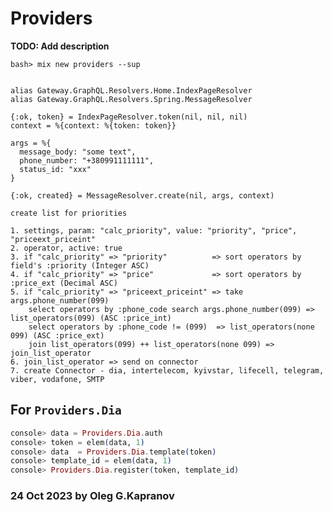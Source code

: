 # Providers

**TODO: Add description**

```
bash> mix new providers --sup
```

```

alias Gateway.GraphQL.Resolvers.Home.IndexPageResolver
alias Gateway.GraphQL.Resolvers.Spring.MessageResolver

{:ok, token} = IndexPageResolver.token(nil, nil, nil)
context = %{context: %{token: token}}

args = %{
  message_body: "some text",
  phone_number: "+380991111111",
  status_id: "xxx"
}

{:ok, created} = MessageResolver.create(nil, args, context)

create list for priorities

1. settings, param: "calc_priority", value: "priority", "price", "priceext_priceint"
2. operator, active: true
3. if "calc_priority" => "priority"          => sort operators by field's :priority (Integer ASC)
4. if "calc_priority" => "price"             => sort operators by :price_ext (Decimal ASC)
5. if "calc_priority" => "priceext_priceint" => take args.phone_number(099)
    select operators by :phone_code search args.phone_number(099) => list_operators(099) (ASC :price_int)
    select operators by :phone_code != (099)  => list_operators(none 099) (ASC :price_ext)
    join list_operators(099) ++ list_operators(none 099) => join_list_operator
6. join_list_operator => send on connector
7. create Connector - dia, intertelecom, kyivstar, lifecell, telegram, viber, vodafone, SMTP
```

## For `Providers.Dia`

```elixir
console> data = Providers.Dia.auth
console> token = elem(data, 1)
console> data  = Providers.Dia.template(token)
console> template_id = elem(data, 1)
console> Providers.Dia.register(token, template_id)
```

### 24 Oct 2023 by Oleg G.Kapranov

[1]: https://docs.google.com/document/d/1XvcrLli9VLtYWS5G-Dnu4j2Ul72bP9cd/edit
[2]: https://github.com/edgurgel/httpoison
[3]: https://github.com/edgurgel/httpoison/issues/181
[4]: https://github.com/edgurgel/httpoison/issues/317
[5]: https://github.com/shhavel/uri_query
[6]: https://github.com/almightycouch/twittex/
